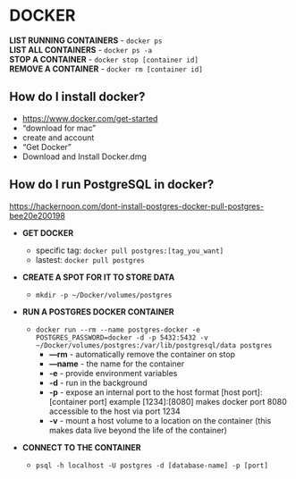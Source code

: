 # DOCKER

**LIST RUNNING CONTAINERS** - `docker ps`  
**LIST ALL CONTAINERS** - `docker ps -a`  
**STOP A CONTAINER** - `docker stop [container id]`  
**REMOVE A CONTAINER** - `docker rm [container id]`

## How do I install docker?

- https://www.docker.com/get-started
- “download for mac”
- create and account
- “Get Docker”
- Download and Install Docker.dmg

## How do I run PostgreSQL in docker?

https://hackernoon.com/dont-install-postgres-docker-pull-postgres-bee20e200198

- **GET DOCKER**

  - specific tag: `docker pull postgres:[tag_you_want]`
  - lastest: `docker pull postgres`

- **CREATE A SPOT FOR IT TO STORE DATA**

  - `mkdir -p ~/Docker/volumes/postgres`

- **RUN A POSTGRES DOCKER CONTAINER**

  - `docker run --rm --name postgres-docker -e POSTGRES_PASSWORD=docker -d -p 5432:5432 -v ~/Docker/volumes/postgres:/var/lib/postgresql/data postgres`
    - **—rm** - automatically remove the container on stop
    - **—name** - the name for the container
    - **-e** - provide environment variables
    - **-d** - run in the background
    - **-p** - expose an internal port to the host format [host port]:[container port] example [1234]:[8080] makes docker port 8080 accessible to the host via port 1234
    - **-v** - mount a host volume to a location on the container (this makes data live beyond the life of the container)

- **CONNECT TO THE CONTAINER**
  - `psql -h localhost -U postgres -d [database-name] -p [port]`
